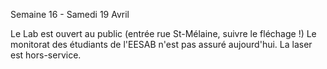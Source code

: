    Semaine 16 - Samedi 19 Avril
   
   Le Lab est ouvert au public (entrée rue St-Mélaine, suivre le fléchage !)
   Le monitorat des étudiants de l'EESAB n'est pas assuré aujourd'hui.
   La laser est hors-service.